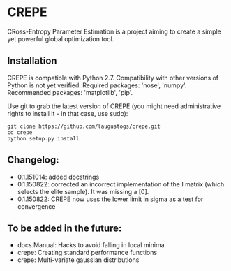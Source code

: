 # CREPE

CRoss-Entropy Parameter Estimation is a project aiming to create a simple yet powerful global optimization tool.

Installation
------------

CREPE is compatible with Python 2.7. Compatibility with other versions of Python is not yet verified. Required packages: 'nose', 'numpy'. Recommended packages: 'matplotlib', 'pip'.

Use git to grab the latest version of CREPE (you might need administrative rights to install it - in that case, use sudo):

    git clone https://github.com/laugustogs/crepe.git
    cd crepe
    python setup.py install

Changelog:
------------

* 0.1.151014: added docstrings
* 0.1.150822: corrected an incorrect implementation of the I matrix (which selects the elite sample). It was missing a [0].
* 0.1.150822: CREPE now uses the lower limit in sigma as a test for convergence

To be added in the future:
------------

* docs.Manual: Hacks to avoid falling in local minima
* crepe: Creating standard performance functions
* crepe: Multi-variate gaussian distributions

